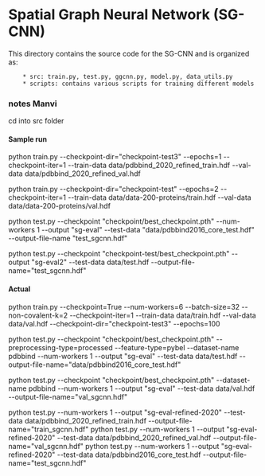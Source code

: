# Spatial Graph Neural Network (SG-CNN)

This directory contains the source code for the SG-CNN and is organized as:

        * src: train.py, test.py, ggcnn.py, model.py, data_utils.py
        * scripts: contains various scripts for training different models



### notes Manvi
cd into src folder



#### Sample run

python train.py --checkpoint-dir="checkpoint-test3" --epochs=1 --checkpoint-iter=1 --train-data  data/pdbbind_2020_refined_train.hdf --val-data data/pdbbind_2020_refined_val.hdf

python train.py --checkpoint-dir="checkpoint-test" --epochs=2 --checkpoint-iter=1 --train-data  data/data-200-proteins/train.hdf --val-data data/data-200-proteins/val.hdf


python test.py --checkpoint "checkpoint/best_checkpoint.pth"  --num-workers 1 --output "sg-eval" --test-data "data/pdbbind2016_core_test.hdf" --output-file-name "test_sgcnn.hdf"


python test.py --checkpoint "checkpoint-test/best_checkpoint.pth" --output "sg-eval2" --test-data data/test.hdf --output-file-name="test_sgcnn.hdf"


#### Actual



python train.py --checkpoint=True --num-workers=6 --batch-size=32  --non-covalent-k=2 --checkpoint-iter=1 --train-data  data/train.hdf --val-data data/val.hdf  --checkpoint-dir="checkpoint-test3"  --epochs=100


python test.py --checkpoint "checkpoint/best_checkpoint.pth"  --preprocessing-type=processed --feature-type=pybel --dataset-name pdbbind --num-workers 1 --output "sg-eval" --test-data data/test.hdf --output-file-name="data/pdbbind2016_core_test.hdf"

python test.py --checkpoint "checkpoint/best_checkpoint.pth"  --dataset-name pdbbind --num-workers 1 --output "sg-eval" --test-data data/val.hdf --output-file-name="val_sgcnn.hdf"

python test.py  --num-workers 1 --output "sg-eval-refined-2020" --test-data data/pdbbind_2020_refined_train.hdf --output-file-name="train_sgcnn.hdf"
python test.py  --num-workers 1 --output "sg-eval-refined-2020" --test-data data/pdbbind_2020_refined_val.hdf --output-file-name="val_sgcnn.hdf"
python test.py  --num-workers 1 --output "sg-eval-refined-2020" --test-data data/pdbbind2016_core_test.hdf --output-file-name="test_sgcnn.hdf"


